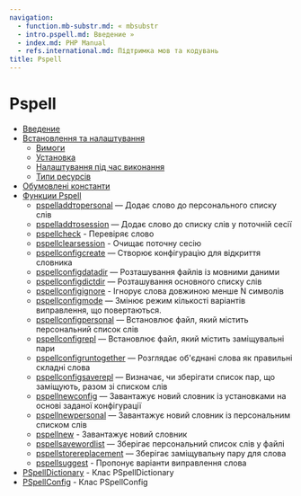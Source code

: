 ```yaml
---
navigation:
  - function.mb-substr.md: « mbsubstr
  - intro.pspell.md: Введение »
  - index.md: PHP Manual
  - refs.international.md: Підтримка мов та кодувань
title: Pspell
---
```

# Pspell

-   [Введение](intro.pspell.md)
-   [Встановлення та налаштування](pspell.setup.md)
    -   [Вимоги](pspell.requirements.md)
    -   [Установка](pspell.installation.md)
    -   [Налаштування під час виконання](pspell.configuration.md)
    -   [Типи ресурсів](pspell.resources.md)
-   [Обумовлені константи](pspell.constants.md)
-   [Функции Pspell](ref.pspell.md)
    -   [pspelladdтоpersonal](function.pspell-add-to-personal.md) — Додає слово до персонального списку слів
    -   [pspelladdтоsession](function.pspell-add-to-session.md) — Додає слово до списку слів у поточній сесії
    -   [pspellcheck](function.pspell-check.md) - Перевіряє слово
    -   [pspellclearsession](function.pspell-clear-session.md) - Очищає поточну сесію
    -   [pspellconfigcreate](function.pspell-config-create.md) — Створює конфігурацію для відкриття словника
    -   [pspellconfigdatadir](function.pspell-config-data-dir.md) — Розташування файлів із мовними даними
    -   [pspellconfigdictdir](function.pspell-config-dict-dir.md) — Розташування основного списку слів
    -   [pspellconfigignore](function.pspell-config-ignore.md) - Ігнорує слова довжиною менше N символів
    -   [pspellconfigmode](function.pspell-config-mode.md) — Змінює режим кількості варіантів виправлення, що повертаються.
    -   [pspellconfigpersonal](function.pspell-config-personal.md) — Встановлює файл, який містить персональний список слів
    -   [pspellconfigrepl](function.pspell-config-repl.md) — Встановлює файл, який містить заміщувальні пари
    -   [pspellconfigruntogether](function.pspell-config-runtogether.md) — Розглядає об'єднані слова як правильні складні слова
    -   [pspellconfigsaverepl](function.pspell-config-save-repl.md) — Визначає, чи зберігати список пар, що заміщують, разом зі списком слів
    -   [pspellnewconfig](function.pspell-new-config.md) — Завантажує новий словник із установками на основі заданої конфігурації
    -   [pspellnewpersonal](function.pspell-new-personal.md) — Завантажує новий словник із персональним списком слів
    -   [pspellnew](function.pspell-new.md) - Завантажує новий словник
    -   [pspellsavewordlist](function.pspell-save-wordlist.md) — Зберігає персональний список слів у файлі
    -   [pspellstorereplacement](function.pspell-store-replacement.md) — Зберігає заміщувальну пару для слова
    -   [pspellsuggest](function.pspell-suggest.md) - Пропонує варіанти виправлення слова
-   [PSpellDictionary](class.pspell-dictionary.md) - Клас PSpellDictionary
-   [PSpellConfig](class.pspell-config.md) - Клас PSpellConfig
